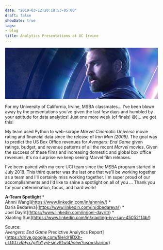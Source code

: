 ```yaml
---
date: "2019-03-12T20:18:53-05:00"
draft: false
showDate: true
tags:
- blog
title: Analytics Presentations at UC Irvine
---
```


![](https://raw.githubusercontent.com/JavOrraca/Home/gh-pages/assets/img/CaptainAmerica.jpg)

For my University of California, Irvine, MSBA classmates... I’ve been blown away by the presentations you’ve given the last few days and humbled by your aptitude for data analytics! Just one more week (of finals! 😅)... we got this!

My team used Python to web-scrape _Marvel Cinematic Universe_ movie rating and financial data since the release of _Iron Man (2008)_. The goal was to predict the US Box Office revenues for _Avengers: End Game_ given ratings, budget, and revenue patterns of all the recent _Marvel_ movies. Given the success of these films and increasing domestic and global box office revenues, it's no surprise we keep seeing Marvel film releases.

I've been paired with my core UCI team since the MSBA program started in July 2018. This third quarter was the last one that we'll be working together as a team and I'll certainly miss working together. I'm super proud of our accomplishments and I'd like to shine a spotlight on all of you ... Thank you for your determination, focus, and hard work! 

**A-Team Spotlight**
*<br/>Ahnni Wang](https://www.linkedin.com/in/ahnniw/)
*<br/>Daria Bedareva](https://www.linkedin.com/in/dbedareva/)
*<br/>Joel Dayrit](https://www.linkedin.com/in/joel-dayrit/)
*<br/>Xiaoting Sun](https://www.linkedin.com/in/xiaoting-ivy-sun-45052114b/)

Source: 
<br/>_Avengers: End Game_ Predictive Analytics Report](https://drive.google.com/file/d/1iDXh-uLOGzvk9yx7gYhYyyFsinv9fwl4/view?usp=sharing)

